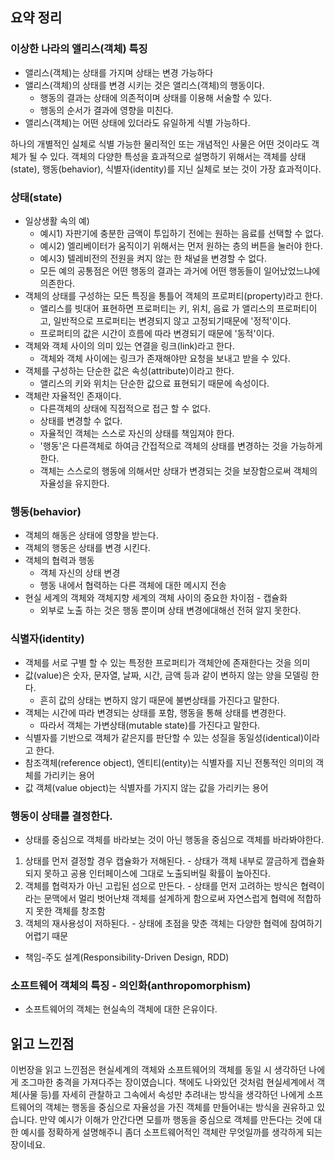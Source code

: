 ## 요약 정리

### 이상한 나라의 앨리스(객체) 특징
- 앨리스(객체)는 상태를 가지며 상태는 변경 가능하다
- 앨리스(객체)의 상태를 변경 시키는 것은 앨리스(객체)의 행동이다.
	- 행동의 결과는 상태에 의존적이며 상태를 이용해 서술할 수 있다.
	- 행동의 순서가 결과에 영향을 미친다.
- 앨리스(객체)는 어떤 상태에 있더라도 유일하게 식별 가능하다.


하나의 개별적인 실체로 식별 가능한 물리적인 또는 개념적인 사물은 어떤 것이라도 객체가 될 수 있다.
객체의 다양한 특성을 효과적으로 설명하기 위해서는 객체를 상태(state), 행동(behavior), 식별자(identity)를 지닌 실체로 보는 것이 가장 효과적이다.

### 상태(state)
- 일상생활 속의 예)
	- 예시1) 자판기에 충분한 금액이 투입하기 전에는 원하는 음료를 선택할 수 없다.
	- 예시2) 엘리베이터가 움직이기 위해서는 먼저 원하는 층의 버튼을 눌러야 한다.
	- 예시3) 텔레비전의 전원을 켜지 않는 한 채널을 변경할 수 없다.
	- 모든 예의 공통점은 어떤 행동의 결과는 과거에 어떤 행동들이 일어났었느냐에 의존한다.
- 객체의 상태를 구성하는 모든 특징을 통틀어 객체의 프로퍼티(property)라고 한다.
	- 앨리스를 빗대어 표현하면 프로퍼티는 키, 위치, 음료 가 앨리스의 프로퍼티이고, 일반적으로 프로퍼티는 변경되지 않고 고정되기때문에 '정적'이다.
	- 프로퍼티의 값은 시간이 흐름에 따라 변경되기 때문에 '동적'이다. 
- 객체와 객체 사이의 의미 있는 연결을 링크(link)라고 한다.
	- 객체와 객체 사이에는 링크가 존재해야만 요청을 보내고 받을 수 있다.
- 객체를 구성하는 단순한 값은 속성(attribute)이라고 한다.
	- 앨리스의 키와 위치는 단순한 값으료 표현되기 때문에 속성이다.
- 객체란 자율적인 존재이다.
	- 다른객체의 상태에 직접적으로 접근 할 수 없다.
	- 상태를 변경할 수 없다.
	- 자율적인 객체는 스스로 자신의 상태를 책임져야 한다.
	- '행동'은 다른객체로 하여금 간접적으로 객체의 상태를 변경하는 것을 가능하게 한다.
	- 객체는 스스로의 행동에 의해서만 상태가 변경되는 것을 보장함으로써 객체의 자율성을 유지한다.

### 행동(behavior)
- 객체의 해동은 상태에 영향을 받는다.
- 객체의 행동은 상태를 변경 시킨다.
- 객체의 협력과 행동
	- 객체 자신의 상태 변경
	- 행동 내에서 협력하는 다른 객체에 대한 메시지 전송
- 현실 세계의 객체와 객체지향 세계의 객체 사이의 중요한 차이점 - 캡슐화
	- 외부로 노출 하는 것은 행동 뿐이며 상태 변경에대해선 전혀 알지 못한다.

### 식별자(identity)
- 객체를 서로 구별 할 수 있는 특정한 프로퍼티가 객체안에 존재한다는 것을 의미
- 값(value)은 숫자, 문자열, 날짜, 시간, 금액 등과 같이 변하지 않는 양을 모델링 한다.
	- 흔히 값의 상태는 변하지 않기 때문에 불변상태를 가진다고 말한다.
- 객체는 시간에 따라 변경되는 상태를 포함, 행동을 통해 상태를 변경한다.
	- 따라서 객체는 가변상태(mutable state)를 가진다고 말한다.
- 식별자를 기반으로 객체가 같은지를 판단할 수 있는 성질을 동일성(identical)이라고 한다.
- 참조객체(reference object), 엔티티(entity)는 식별자를 지닌 전통적인 의미의 객체를 가리키는 용어
- 값 객체(value object)는 식별자를 가지지 않는 값을 가리키는 용어

### 행동이 상태를 결정한다.
- 상태를 중심으로 객체를 바라보는 것이 아닌 행동을 중심으로 객체를 바라봐야한다.
1. 상태를 먼저 결정할 경우 캡슐화가 저해된다. - 상태가 객체 내부로 깔금하게 캡슐화되지 못하고 공용 인터페이스에 그대로 노출되버릴 확률이 높아진다.
2. 객체를 협력자가 아닌 고립된 섬으로 만든다. - 상태를 먼저 고려하는 방식은 협력이라는 문맥에서 멀리 벗어난채 객체를 설계하게 함으로써 자연스럽게 협력에 적합하지 못한 객체를 창조함
3. 객체의 재사용성이 저하된다. - 상태에 초점을 맞춘 객체는 다양한 협력에 참여하기 어렵기 때문
- 책임-주도 설계(Responsibility-Driven Design, RDD)

### 소프트웨어 객체의 특징 - 의인화(anthropomorphism)
- 소프트웨어의 객체는 현실속의 객체에 대한 은유이다.

## 읽고 느낀점

이번장을 읽고 느낀점은 현실세계의 객체와 소프트웨어의 객체를 동일 시 생각하던 나에게 조그마한 충격을 가져다주는 장이였습니다.
책에도 나와있던 것처럼 현실세계에서 객체(사물 등)를 자세히 관찰하고 그속에서 속성만 추려내는 방식을 생각하던 나에게 소프트웨어의 객체는 행동을 중심으로 자율성을 가진 객체를 만들어내는 방식을 권유하고 있습니다.
만약 예시가 이해가 안간다면 모를까 행동을 중심으로 객체를 만든다는 것에 대한 예시를 정확하게 설명해주니 좀더 소프트웨어적인 객체란 무엇일까를 생각하게 되는 장이네요.
